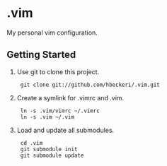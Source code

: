 # .vim

My personal vim configuration.

## Getting Started

1. Use git to clone this project.

        git clone git://github.com/hbeckeri/.vim.git

2. Create a symlink for .vimrc and .vim.

        ln -s .vim/vimrc ~/.vimrc
        ln -s .vim ~/.vim

3. Load and update all submodules.

        cd .vim
        git submodule init
        git submodule update
